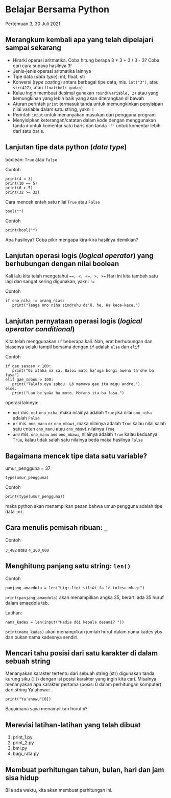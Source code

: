 # Belajar Bersama Python

Pertemuan 3, 30 Juli 2021


## Merangkum kembali apa yang telah dipelajari sampai sekarang

- Hirarki operasi aritmatika. Coba hitung berapa 3 * 3 + 3 / 3 - 3? Coba cari cara supaya hasilnya 3!
- Jenis-jenis operasi aritmatika lainnya
- Tipe data (_data type_): int, float, str
- Konversi (_type casting_) antara berbagai tipe data, mis. `int("3")`, atau `str(427)`, atau `float(böli_gadao)`
- Kalau ingin membuat desimal gunakan `round(variable, 2)` atau yang kemungkinan yang lebih baik yang akan diterangkan di bawah
- Aturan perintah `print` termasuk tanda untuk memungkinkan penyisipan nilai variable dalam satu string, yakni `f`
- Perintah `input` untuk menanyakan masukan dari pengguna program
- Menyisipkan keterangan/catatan dalam kode dengan menggunakan tanda `#` untuk komentar satu baris dan tanda `'''` untuk komentar lebih dari satu baris.


## Lanjutan tipe data python (_data type_)

boolean: `True` atau `False`

Contoh

```
print(4 < 3)
print(10 == 5)
print(6 > 5)
print(32 >= 32)
```

Cara mencek entah satu nilai `True` atau `False`

`bool("")`

Contoh

`print(bool("")`

Apa hasilnya? Coba pikir mengapa kira-kira hasilnya demikian?


## Lanjutan operasi logis (_logical operator_) yang berhubungan dengan nilai boolean

Kali lalu kita telah mengetahui `==, <, <=, >, >=` Hari ini kita tambah satu lagi dan sangat sering digunakan, yakni `!=`

Contoh

```
if ono_niha != orang_nias:
   print("Tenga ono niha sindruhu da'ö, he. Ha kece-kece.")
```


## Lanjutan pernyataan operasi logis (_logical operator conditional_)

Kita telah menggunakan `if` beberapa kali. Nah, erat berhubungan dan biasanya selalu tampil bersama dengan `if` adalah `else` dan `elif`

Contoh

```
if gae_sasoso < 100:
   print("Oi ataha na sa. Baloi mato ha'uga bongi awena ta'ohe ba fasa")
elif gae_sobou > 100:
   print("Talafo oya zobou. Lö mamawa gae ita migu andre.")
else:
   print("Lau be yaŵa ba moto. Mofanö ita ba fasa.")
```

operasi lainnya:

- `not` mis. `not` `ono_niha`, maka nilainya adalah `True` jika nilai `ono_niha` adalah `False` 
- `or` mis. `ono_manu` `or` `ono_mbawi`, maka nilainya adalah `True` kalau nilai salah satu entah `ono_manu` atau `ono_mbawi` nilainya `True`
- `and` mis. `ono_manu` `and` `ono_mbawi`, nilainya adalah `True` kalau keduanya `True`, kalau tidak salah satu nilainya beda maka hasilnya `False`


## Bagaimana mencek tipe data satu variable?

umur_pengguna = 37

`type(umur_pengguna)`

Contoh

`print(type(umur_pengguna))`

maka python akan menampilkan pesan bahwa umur-pengguna adalah tipe data `int`.


## Cara menulis pemisah ribuan: `_`

Contoh

`3_482` atau `4_200_000`


## Menghitung panjang satu string: `len()`

Contoh

`panjang_amaedola = len("Ligi-ligi siliŵi fa lö tofesu mbagi")`

`print(panjang_amaedola)` akan menampilkan angka 35, berarti ada 35 huruf dalam amaedola tsb.

Latihan:

`nama_kades = len(input("Hadia döi kepala desami? "))`

`print(nama_kades)` akan menampilkan jumlah huruf dalam nama kades ybs dan bukan nama kadesnya sendiri.


## Mencari tahu posisi dari satu karakter di dalam sebuah string

Menanyakan karakter tertentu dari sebuah string (str) digunakan tanda kurung siku (`[]`) dengan isi posisi karakter yang ingin kita cari. Misalnya menanyakan apa karakter pertama (posisi 0 dalam perhitungan komputer) dari string Ya'ahowu:

`print("Ya'ahowu"[0])`

Bagaimana saya menampilkan huruf `u`?


## Merevisi latihan-latihan yang telah dibuat

1. print_1.py
2. print_2.py
3. bmi.py
4. bagi_rata.py


## Membuat perhitungan tahun, bulan, hari dan jam sisa hidup

Bila ada waktu, kita akan membuat perhitungan ini.


